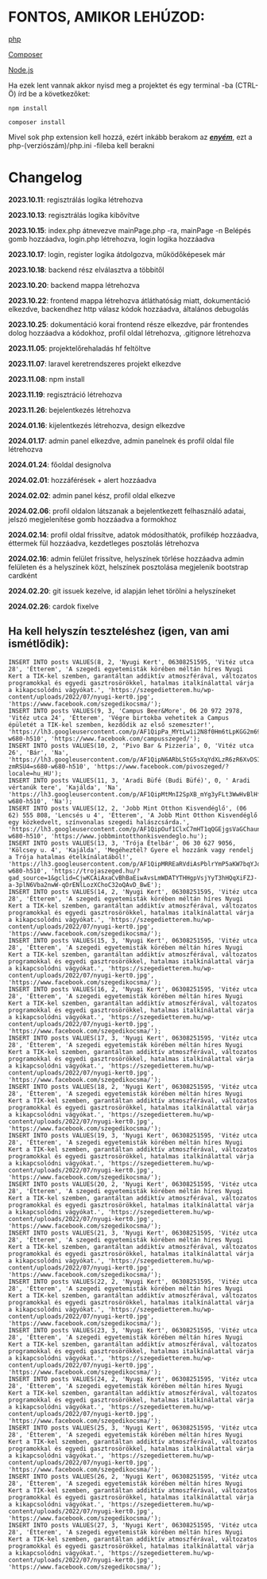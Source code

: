 # FONTOS, AMIKOR LEHÚZOD:

[php](https://www.php.net/downloads.php)

[Composer](https://getcomposer.org/download/)

[Node.js](https://nodejs.org/en/)

Ha ezek lent vannak akkor nyisd meg a projektet és egy terminal -ba (CTRL-Ö) írd be a következőket:

```
npm install
```

```
composer install
```

Mivel sok php extension kell hozzá, ezért inkább berakom az **_[enyém](https://anotepad.com/notes/jt4peybd)_**, ezt a php-(verziószám)/php.ini -fileba kell berakni

# Changelog

**2023.10.11**: regisztrálás logika létrehozva

**2023.10.13**: regisztrálás logika kibővítve

**2023.10.15**: index.php átnevezve mainPage.php -ra, mainPage -n Belépés gomb hozzáadva, login.php létrehozva, login logika hozzáadva

**2023.10.17**: login, register logika átdolgozva, működőképesek már

**2023.10.18**: backend rész elválasztva a többitől

**2023.10.20**: backend mappa létrehozva

**2023.10.22**: frontend mappa létrehozva átláthatóság miatt, dokumentáció elkezdve, backendhez http válasz kódok hozzáadva, általános debugolás

**2023.10.25**: dokumentáció korai frontend része elkezdve, pár frontendes dolog hozzáadva a kódokhoz, profil oldal létrehozva, .gitignore létrehozva

**2023.11.05**: projektelőrehaladás hf feltöltve

**2023.11.07**: laravel keretrendszeres projekt elkezdve

**2023.11.08**: npm install

**2023.11.19**: regisztráció létrehozva

**2023.11.26**: bejelentkezés létrehozva

**2024.01.16**: kijelentkezés létrehozva, design elkezdve

**2024.01.17**: admin panel elkezdve, admin panelnek és profil oldal file létrehozva

**2024.01.24**: főoldal designolva

**2024.02.01**: hozzáférések + alert hozzáadva

**2024.02.02**: admin panel kész, profil oldal elkezve

**2024.02.06**: profil oldalon látszanak a bejelentkezett felhasználó adatai, jelszó megjelenítése gomb hozzáadva a formokhoz

**2024.02.14**: profil oldal frissítve, adatok módosíthatók, profilkép hozzáadva, éttermek fül hozzáadva, kezdetleges posztolás létrehozva

**2024.02.16**: admin felület frissítve, helyszínek törlése hozzáadva admin felületen és a helyszínek közt, helszínek posztolása megjelenik bootstrap cardként

**2024.02.20**: git issuek kezelve, id alapján lehet törölni a helyszíneket

**2024.02.26**: cardok fixelve

## Ha kell helyszín teszteléshez (igen, van ami ismétlődik):

```
INSERT INTO posts VALUES(8, 2, 'Nyugi Kert', 06308251595, 'Vitéz utca 28', 'Étterem', 'A szegedi egyetemisták körében méltán híres Nyugi Kert a TIK-kel szemben, garantáltan addiktív atmoszférával, változatos programokkal és egyedi gasztrosörökkel, hatalmas italkínálattal várja a kikapcsolódni vágyókat.', 'https://szegedietterem.hu/wp-content/uploads/2022/07/nyugi-kert0.jpg', 'https://www.facebook.com/szegedikocsma/');
INSERT INTO posts VALUES(9, 3, 'Campus Beer&More', 06 20 972 2978, 'Vitéz utca 24', 'Étterem', 'Végre birtokba vehetitek a Campus épületét a TIK-kel szemben, kezdődik az első szemeszter!', 'https://lh3.googleusercontent.com/p/AF1QipPa_MYtLw1i2N8f0Hm6tLpKGG2m69_TzWebbpJp=s680-w680-h510', 'https://www.facebook.com/campusszeged/');
INSERT INTO posts VALUES(10, 2, 'Pivo Bar & Pizzeria', 0, 'Vitéz utca 26', 'Bár', 'Na', 'https://lh3.googleusercontent.com/p/AF1QipN6ARbLStG5sXqYdXLzR6zR6XvDSI_nd-zmRSU4=s680-w680-h510', 'https://www.facebook.com/pivoszeged/?locale=hu_HU');
INSERT INTO posts VALUES(11, 3, 'Aradi Büfé (Budi Büfé)', 0, ' Aradi vértanúk tere', 'Kajálda', 'Na', 'https://lh3.googleusercontent.com/p/AF1QipMtMnI2SpXB_mYg3yFLt3WwHvBlHf6EaDuaviWa=s680-w680-h510', 'Na');
INSERT INTO posts VALUES(12, 2, 'Jobb Mint Otthon Kisvendéglő', (06 62) 555 808, 'Lencsés u 4', 'Étterem', 'A Jobb Mint Otthon Kisvendéglő egy közkedvelt, színvonalas szegedi halászcsárda.', 'https://lh3.googleusercontent.com/p/AF1QipOuf1ClxC7mHT1qQGEjgsVaGChaun_szgeNWs0C=s680-w680-h510', 'https://www.jobbmintotthonkisvendeglo.hu');
INSERT INTO posts VALUES(13, 3, 'Trója Ételbár', 06 30 627 9056, 'Kölcsey u. 4', 'Kajálda', 'Megéheztél? Gyere el hozzánk vagy rendelj a Trója hatalmas ételkínálatából!', 'https://lh3.googleusercontent.com/p/AF1QipMRREaRVdiAsPblrYmP5aKW7bqYJoyilbwbXmu2=s680-w680-h510', 'https://trojaszeged.hu/?gad_source=1&gclid=CjwKCAiAxaCvBhBaEiwAvsLmWDATYTHHgpVsjYyT3hHQqXiFZJ-a-3plN6Vba2nwW-qOrENlLozXChoC32oQAvD_BwE');
INSERT INTO posts VALUES(14, 2, 'Nyugi Kert', 06308251595, 'Vitéz utca 28', 'Étterem', 'A szegedi egyetemisták körében méltán híres Nyugi Kert a TIK-kel szemben, garantáltan addiktív atmoszférával, változatos programokkal és egyedi gasztrosörökkel, hatalmas italkínálattal várja a kikapcsolódni vágyókat.', 'https://szegedietterem.hu/wp-content/uploads/2022/07/nyugi-kert0.jpg', 'https://www.facebook.com/szegedikocsma/');
INSERT INTO posts VALUES(15, 3, 'Nyugi Kert', 06308251595, 'Vitéz utca 28', 'Étterem', 'A szegedi egyetemisták körében méltán híres Nyugi Kert a TIK-kel szemben, garantáltan addiktív atmoszférával, változatos programokkal és egyedi gasztrosörökkel, hatalmas italkínálattal várja a kikapcsolódni vágyókat.', 'https://szegedietterem.hu/wp-content/uploads/2022/07/nyugi-kert0.jpg', 'https://www.facebook.com/szegedikocsma/');
INSERT INTO posts VALUES(16, 2, 'Nyugi Kert', 06308251595, 'Vitéz utca 28', 'Étterem', 'A szegedi egyetemisták körében méltán híres Nyugi Kert a TIK-kel szemben, garantáltan addiktív atmoszférával, változatos programokkal és egyedi gasztrosörökkel, hatalmas italkínálattal várja a kikapcsolódni vágyókat.', 'https://szegedietterem.hu/wp-content/uploads/2022/07/nyugi-kert0.jpg', 'https://www.facebook.com/szegedikocsma/');
INSERT INTO posts VALUES(17, 3, 'Nyugi Kert', 06308251595, 'Vitéz utca 28', 'Étterem', 'A szegedi egyetemisták körében méltán híres Nyugi Kert a TIK-kel szemben, garantáltan addiktív atmoszférával, változatos programokkal és egyedi gasztrosörökkel, hatalmas italkínálattal várja a kikapcsolódni vágyókat.', 'https://szegedietterem.hu/wp-content/uploads/2022/07/nyugi-kert0.jpg', 'https://www.facebook.com/szegedikocsma/');
INSERT INTO posts VALUES(18, 2, 'Nyugi Kert', 06308251595, 'Vitéz utca 28', 'Étterem', 'A szegedi egyetemisták körében méltán híres Nyugi Kert a TIK-kel szemben, garantáltan addiktív atmoszférával, változatos programokkal és egyedi gasztrosörökkel, hatalmas italkínálattal várja a kikapcsolódni vágyókat.', 'https://szegedietterem.hu/wp-content/uploads/2022/07/nyugi-kert0.jpg', 'https://www.facebook.com/szegedikocsma/');
INSERT INTO posts VALUES(19, 3, 'Nyugi Kert', 06308251595, 'Vitéz utca 28', 'Étterem', 'A szegedi egyetemisták körében méltán híres Nyugi Kert a TIK-kel szemben, garantáltan addiktív atmoszférával, változatos programokkal és egyedi gasztrosörökkel, hatalmas italkínálattal várja a kikapcsolódni vágyókat.', 'https://szegedietterem.hu/wp-content/uploads/2022/07/nyugi-kert0.jpg', 'https://www.facebook.com/szegedikocsma/');
INSERT INTO posts VALUES(20, 2, 'Nyugi Kert', 06308251595, 'Vitéz utca 28', 'Étterem', 'A szegedi egyetemisták körében méltán híres Nyugi Kert a TIK-kel szemben, garantáltan addiktív atmoszférával, változatos programokkal és egyedi gasztrosörökkel, hatalmas italkínálattal várja a kikapcsolódni vágyókat.', 'https://szegedietterem.hu/wp-content/uploads/2022/07/nyugi-kert0.jpg', 'https://www.facebook.com/szegedikocsma/');
INSERT INTO posts VALUES(21, 3, 'Nyugi Kert', 06308251595, 'Vitéz utca 28', 'Étterem', 'A szegedi egyetemisták körében méltán híres Nyugi Kert a TIK-kel szemben, garantáltan addiktív atmoszférával, változatos programokkal és egyedi gasztrosörökkel, hatalmas italkínálattal várja a kikapcsolódni vágyókat.', 'https://szegedietterem.hu/wp-content/uploads/2022/07/nyugi-kert0.jpg', 'https://www.facebook.com/szegedikocsma/');
INSERT INTO posts VALUES(22, 2, 'Nyugi Kert', 06308251595, 'Vitéz utca 28', 'Étterem', 'A szegedi egyetemisták körében méltán híres Nyugi Kert a TIK-kel szemben, garantáltan addiktív atmoszférával, változatos programokkal és egyedi gasztrosörökkel, hatalmas italkínálattal várja a kikapcsolódni vágyókat.', 'https://szegedietterem.hu/wp-content/uploads/2022/07/nyugi-kert0.jpg', 'https://www.facebook.com/szegedikocsma/');
INSERT INTO posts VALUES(23, 3, 'Nyugi Kert', 06308251595, 'Vitéz utca 28', 'Étterem', 'A szegedi egyetemisták körében méltán híres Nyugi Kert a TIK-kel szemben, garantáltan addiktív atmoszférával, változatos programokkal és egyedi gasztrosörökkel, hatalmas italkínálattal várja a kikapcsolódni vágyókat.', 'https://szegedietterem.hu/wp-content/uploads/2022/07/nyugi-kert0.jpg', 'https://www.facebook.com/szegedikocsma/');
INSERT INTO posts VALUES(24, 2, 'Nyugi Kert', 06308251595, 'Vitéz utca 28', 'Étterem', 'A szegedi egyetemisták körében méltán híres Nyugi Kert a TIK-kel szemben, garantáltan addiktív atmoszférával, változatos programokkal és egyedi gasztrosörökkel, hatalmas italkínálattal várja a kikapcsolódni vágyókat.', 'https://szegedietterem.hu/wp-content/uploads/2022/07/nyugi-kert0.jpg', 'https://www.facebook.com/szegedikocsma/');
INSERT INTO posts VALUES(25, 3, 'Nyugi Kert', 06308251595, 'Vitéz utca 28', 'Étterem', 'A szegedi egyetemisták körében méltán híres Nyugi Kert a TIK-kel szemben, garantáltan addiktív atmoszférával, változatos programokkal és egyedi gasztrosörökkel, hatalmas italkínálattal várja a kikapcsolódni vágyókat.', 'https://szegedietterem.hu/wp-content/uploads/2022/07/nyugi-kert0.jpg', 'https://www.facebook.com/szegedikocsma/');
INSERT INTO posts VALUES(26, 2, 'Nyugi Kert', 06308251595, 'Vitéz utca 28', 'Étterem', 'A szegedi egyetemisták körében méltán híres Nyugi Kert a TIK-kel szemben, garantáltan addiktív atmoszférával, változatos programokkal és egyedi gasztrosörökkel, hatalmas italkínálattal várja a kikapcsolódni vágyókat.', 'https://szegedietterem.hu/wp-content/uploads/2022/07/nyugi-kert0.jpg', 'https://www.facebook.com/szegedikocsma/');
INSERT INTO posts VALUES(27, 3, 'Nyugi Kert', 06308251595, 'Vitéz utca 28', 'Étterem', 'A szegedi egyetemisták körében méltán híres Nyugi Kert a TIK-kel szemben, garantáltan addiktív atmoszférával, változatos programokkal és egyedi gasztrosörökkel, hatalmas italkínálattal várja a kikapcsolódni vágyókat.', 'https://szegedietterem.hu/wp-content/uploads/2022/07/nyugi-kert0.jpg', 'https://www.facebook.com/szegedikocsma/');
```
